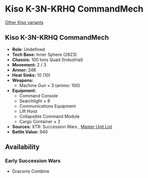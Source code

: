 # Kiso K-3N-KRHQ CommandMech 

[Other Kiso variants](../kiso.md) 

## Kiso K-3N-KRHQ CommandMech 

- **Role:** Undefined 
- **Tech Base:** Inner Sphere (2823) 
- **Chassis:** 100 tons Quad (Industrial) 
- **Movement:** 2 / 3 
- **Armor:** 248 
- **Heat Sinks:** 10 (10) 
- **Weapons:** 
  - Machine Gun × 3 (ammo: 100) 
- **Equipment:** 
  - Command Console 
  - Searchlight × 8 
  - Communications Equipment 
  - Lift Hoist 
  - Collapsible Command Module 
  - Cargo Container × 2 
- **Sources:** XTR: Succession Wars , [Master Unit List](http://masterunitlist.info/Unit/Details/5773) 
- **Battle Value:** 940 

## Availability 

### Early Succession Wars 

- Draconis Combine 

